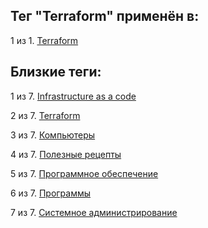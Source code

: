 ## Тег "Terraform" применён в:

1 из 1. [Terraform](../Компьютеры%20и%20софт/Программы/Terraform.md)

## Близкие теги:

1 из 7. [Infrastructure as a code](./infrastructure%20as%20a%20code.md)

2 из 7. [Terraform](./terraform.md)

3 из 7. [Компьютеры](./компьютеры.md)

4 из 7. [Полезные рецепты](./полезные%20рецепты.md)

5 из 7. [Программное обеспечение](./программное%20обеспечение.md)

6 из 7. [Программы](./программы.md)

7 из 7. [Системное администрирование](./системное%20администрирование.md)


